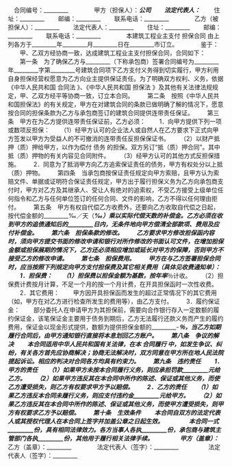 
 


　合同编号：_________　　
　　甲方（担保人）：_________公司
　　法定代表人：_________
　　住址：_________
　　邮编：_________
　　联系电话：_________　　
　　乙方（被担保人）：_________
　　法定代表人：_________
　　住址：_________
　　邮编：_________
　　联系电话：_________　　
　　本建筑工程业主支付
担保合同
由上列各方于_________年_________月_________日在_________市订立。　　
　　鉴于：
　　甲、乙双方经协商一致，达成建筑工程业主支付担保合同，合同如下：
　　第一条　为了确保乙方与_________（下称承包商）签署合同编号为_________年_________字第_________号建筑合同项下乙方支付义务得到切实履行，甲方利用自身担保经营权愿意为乙方向业主提供保证责任。为了明确双方权利、义务，依据《中华人民共和国
合同法
》、《中华人民共和国
担保法
》及其他有关法律法规规定，甲、乙双方经平等协商一致，订立本合同。
　　第二条　按照《中华人民共和国担保法》的有关规定，甲方在对建筑合同的条款已做明确了解的情况下，愿意按合同的担保条款为乙方与承包商签订的建筑合同提供连带责任保证。
　　第三条　甲方在为乙方提供连带责任保证前，乙方必须：
　　1．向甲方提供下列一项或数项反担保：
　　（1）经甲方认可的企业法人或自然人在乙方要求下正式向甲方签发以甲方为受益人的不可撤消的连带责任反担保保证书。
　　（2）以财产抵押（质）押给甲方，以作为偿付
债务
的担保。双方另订“抵（质）押合同”。其中抵（质）押物的有关内容见合同附件。
　　（3）经甲方认可的其他方式反担保措施。
　　2．同意为了抵消甲方向乙方追索保证责任的债务，甲方有权处分以上抵（质）押物。
　　第四条　当承包商按保证责任规定向甲方索赔，且甲方认为索赔文件、单据或证明符合保证责任规定，甲方出于履行担保义务为乙方向承包商支付时，甲方对乙方及其继承人、受让人有绝对的追索权，不受乙方接受上级单位任何指令和乙方与任何单位签订的任何合同、文件的影响，乙方不得以任何理由拒付。
　　第五条　甲方有权自代偿乙方收费外，还要向乙方收取自代偿之日起，按代偿金额的_________‰／天（_________‰）乘以实际代偿天数的补偿金。乙方必须在收到甲方的追债通知后的_________日内，无条件地向甲方偿清全部款项、费用及应付补偿金。
　　第六条　担保条款的修改。
　　乙方要求甲方修改担保函内容时，须向甲方提交书面的修改申请和银行对所作修改的书面认可文件，在增加担保金额或担保展期的情况下，乙方还必须相应增加或延长对甲方的保障，否则甲方不接受乙方的修改申请。
　　第七条　担保费用。
　　甲方在与乙方签署担保合同时，应当按照下列规定向甲方支付担保费及其它相关费用（具体见收费通知单）：
　　1．担保费：
　　（1）担保费以担保金额为基数，按年率_________％计收。
　　（2）担保费计费按月计算，不足一个月的按一个月计费，在开具担保函时一次性收费。
　　2．其它费用：
　　甲方因开具担保函而发生的超过正常情况下的其它费用（如，甲方在对乙方进行检查所发生的费用等），由乙方支付。
　　3．履约保证金：
　　部分委托人在申请甲方为其担保前，需要向合作银行存入一定数额的履约保证金，该笔保证金主要用于债务到期后，乙方无法履行还款义务而产生的履约费用，保证金以现金形式提供，数额为提供担保金额的_________-_________％，当乙方如期履行合同后，由甲方通知银行直接将本息划回乙方账户。
　　第八条　争议的解决
　　本合同适用中华人民共和国有关法律，在本
合同履行
中，如发生争议、纠纷，有关各方首先应协商解决；协商无法解决时，双方同意在甲方所在地人民法院提起诉讼。相应的判决对合同各方均具有约束力。
　　第九条　违约责任
　　1．甲方的责任
　　（1）如果甲方未按本合同履行义务，则应承担罚款_________元给乙方。
　　（2）如果甲方违反其在本合同中所作的陈述、保证或其他义务，而使乙方遭受损失，则乙方有权要求甲方予以赔偿。
　　2．乙方的责任
　　（1）如果乙方违反本合同未履行义务，则应支付违约金_________元给甲方。
　　（2）如果乙方违反其在本合同中所作的陈述、保证或其他义务，而使甲方遭受损失，则甲方有权要求乙方予以赔偿。
　　第十条　生效条件
　　本合同自双方的法定代表人或其授权代理人在本合同上签字并加盖公章之日起生效。　　
　　本合同一式_________份，具有相同法律效力。各方当事人各执_________份，承包商与建筑主管部门各执_________份，其他用于履行相关法律手续。
　　
　　甲方（盖章）：_________　　　　　　　　乙方（盖章）：_________　　
　　法定代表人（签字）：_________　　　　　法定代表人（签字）：_________
 


 

 
 
 
 
 
  


  
 

  


  


  
 
 
 
 

